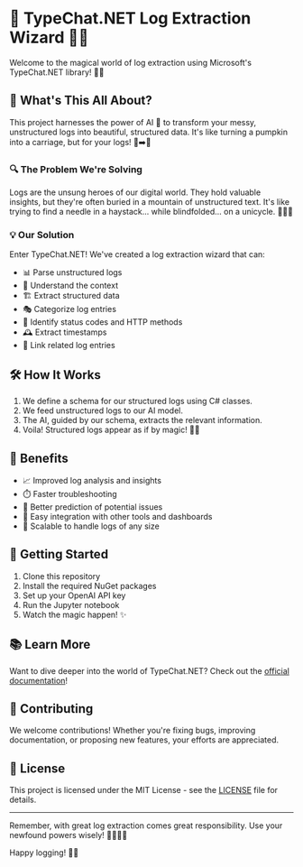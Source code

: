 # 🚀 TypeChat.NET Log Extraction Wizard 🧙‍♂️

Welcome to the magical world of log extraction using Microsoft's TypeChat.NET library! 🎩✨

## 🌟 What's This All About?

This project harnesses the power of AI 🤖 to transform your messy, unstructured logs into beautiful, structured data. It's like turning a pumpkin into a carriage, but for your logs! 🎃➡️🏰

### 🔍 The Problem We're Solving

Logs are the unsung heroes of our digital world. They hold valuable insights, but they're often buried in a mountain of unstructured text. It's like trying to find a needle in a haystack... while blindfolded... on a unicycle. 🦄🕵️‍♀️

### 💡 Our Solution

Enter TypeChat.NET! We've created a log extraction wizard that can:

- 📊 Parse unstructured logs
- 🧠 Understand the context
- 🏗️ Extract structured data
- 🎭 Categorize log entries
- 🚦 Identify status codes and HTTP methods
- 🕰️ Extract timestamps
- 🔗 Link related log entries

## 🛠️ How It Works

1. We define a schema for our structured logs using C# classes.
2. We feed unstructured logs to our AI model.
3. The AI, guided by our schema, extracts the relevant information.
4. Voila! Structured logs appear as if by magic! 🎩🐰

## 🌈 Benefits

- 📈 Improved log analysis and insights
- ⏱️ Faster troubleshooting
- 🔮 Better prediction of potential issues
- 🧩 Easy integration with other tools and dashboards
- 🚀 Scalable to handle logs of any size

## 🚀 Getting Started

1. Clone this repository
2. Install the required NuGet packages
3. Set up your OpenAI API key
4. Run the Jupyter notebook
5. Watch the magic happen! ✨

## 📚 Learn More

Want to dive deeper into the world of TypeChat.NET? Check out the [official documentation](https://github.com/microsoft/TypeChat)!

## 🤝 Contributing

We welcome contributions! Whether you're fixing bugs, improving documentation, or proposing new features, your efforts are appreciated. 

## 📝 License

This project is licensed under the MIT License - see the [LICENSE](LICENSE) file for details.

---

Remember, with great log extraction comes great responsibility. Use your newfound powers wisely! 🦸‍♀️🦸‍♂️

Happy logging! 📝✨